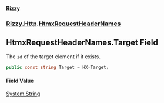 #### [Rizzy](index.md 'index')
### [Rizzy.Http](Rizzy.Http.md 'Rizzy.Http').[HtmxRequestHeaderNames](Rizzy.Http.HtmxRequestHeaderNames.md 'Rizzy.Http.HtmxRequestHeaderNames')

## HtmxRequestHeaderNames.Target Field

The `id` of the target element if it exists.

```csharp
public const string Target = HX-Target;
```

#### Field Value
[System.String](https://docs.microsoft.com/en-us/dotnet/api/System.String 'System.String')
